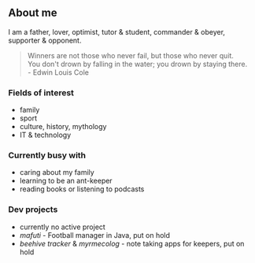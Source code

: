 ## About me

I am a father, lover, optimist, tutor & student, commander & obeyer, supporter & opponent.

> Winners are not those who never fail, but those who never quit.  
> You don't drown by falling in the water; you drown by staying there.  
>     - Edwin Louis Cole

### Fields of interest

- family
- sport
- culture, history, mythology
- IT & technology

### Currently busy with

- caring about my family
- learning to be an ant-keeper
- reading books or listening to podcasts

### Dev projects

- currently no active project
- *mafuti* - Football manager in Java, put on hold
- *beehive tracker* & *myrmecolog* - note taking apps for keepers, put on hold
